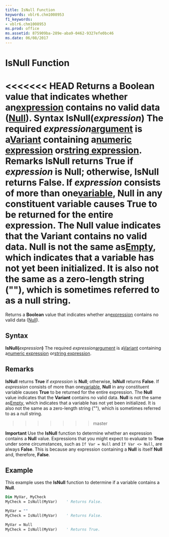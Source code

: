 ```yaml
---
title: IsNull Function
keywords: vblr6.chm1008953
f1_keywords:
- vblr6.chm1008953
ms.prod: office
ms.assetid: 875909ba-289e-aba9-0462-9327efe0bc46
ms.date: 06/08/2017
---
```



# IsNull Function



<<<<<<< HEAD
Returns a  **Boolean** value that indicates whether an[expression](../../Glossary/vbe-glossary.md) contains no valid data ([Null](../../Glossary/vbe-glossary.md)).
 **Syntax**
 **IsNull(**_expression_**)**
The required  _expression_[argument](../../Glossary/vbe-glossary.md) is a[Variant](../../Glossary/vbe-glossary.md) containing a[numeric expression](../../Glossary/vbe-glossary.md) or[string expression](../../Glossary/vbe-glossary.md).
 **Remarks**
 **IsNull** returns **True** if _expression_ is **Null**; otherwise, **IsNull** returns **False**. If _expression_ consists of more than one[variable](../../Glossary/vbe-glossary.md),  **Null** in any constituent variable causes **True** to be returned for the entire expression.
The  **Null** value indicates that the **Variant** contains no valid data. **Null** is not the same as[Empty](../../Glossary/vbe-glossary.md), which indicates that a variable has not yet been initialized. It is also not the same as a zero-length string (""), which is sometimes referred to as a null string.
=======
Returns a  **Boolean** value that indicates whether an[expression](../../Glossary/vbe-glossary.md#expression) contains no valid data ([Null](../../Glossary/vbe-glossary.md#null)).

## Syntax

**IsNull(**_expression_**)**
The required  _expression_[argument](../../Glossary/vbe-glossary.md#argument) is a[Variant](../../Glossary/vbe-glossary.md#variant-data-type) containing a[numeric expression](../../Glossary/vbe-glossary.md#numeric-expression) or[string expression](../../Glossary/vbe-glossary.md#string-expression).

## Remarks

**IsNull** returns **True** if _expression_ is **Null**; otherwise, **IsNull** returns **False**. If _expression_ consists of more than one[variable](../../Glossary/vbe-glossary.md#variable),  **Null** in any constituent variable causes **True** to be returned for the entire expression.
The  **Null** value indicates that the **Variant** contains no valid data. **Null** is not the same as[Empty](../../Glossary/vbe-glossary.md#empty), which indicates that a variable has not yet been initialized. It is also not the same as a zero-length string (""), which is sometimes referred to as a null string.
>>>>>>> master


 **Important**  Use the  **IsNull** function to determine whether an expression contains a **Null** value. Expressions that you might expect to evaluate to **True** under some circumstances, such as `If Var = Null` and `If Var <> Null`, are always  **False**. This is because any expression containing a **Null** is itself **Null** and, therefore, **False**.



## Example

This example uses the  **IsNull** function to determine if a variable contains a **Null**.


```vb
Dim MyVar, MyCheck
MyCheck = IsNull(MyVar)    ' Returns False.

MyVar = ""
MyCheck = IsNull(MyVar)    ' Returns False.

MyVar = Null
MyCheck = IsNull(MyVar)    ' Returns True.


```


